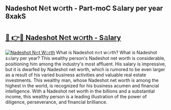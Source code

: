 ## Nadeshot N𝚎t w𝚘rth - Part-moC S𝚊lary per year 8xakS

# <h2><a href="http://gc021fx.nevu.top/?p=Nadeshot">🔗 👉🔴 Nadeshot N𝚎t w𝚘rth - S𝚊lary</a></h2>

[![Nadeshot N𝚎t W𝚘rth](https://i.imgur.com/Oavwk0R.jpeg)](http://gc021fx.nevu.top/?p=Nadeshot)
What is Nadeshot n𝚎t w𝚘rth? What is Nadeshot s𝚊lary per year?
This wealthy person's Nadeshot net worth is considerable, positioning him among the industry's most affluent. His salary is impressive, but it is dwarfed by Nadeshot net worth, which is rumored to be even larger as a result of his varied business activities and valuable real estate investments. This wealthy man, whose Nadeshot net worth is among the highest in the world, is recognized for his business acumen and financial intelligence. With a Nadeshot net worth in the billions and a substantial income, this wealthy person is a leading illustration of the power of diligence, perseverance, and financial brilliance.
